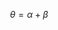 

<script type="text/javascript" src="http://cdn.mathjax.org/mathjax/latest/MathJax.js?config=default"></script>

$$
\theta = \alpha+\beta
$$

